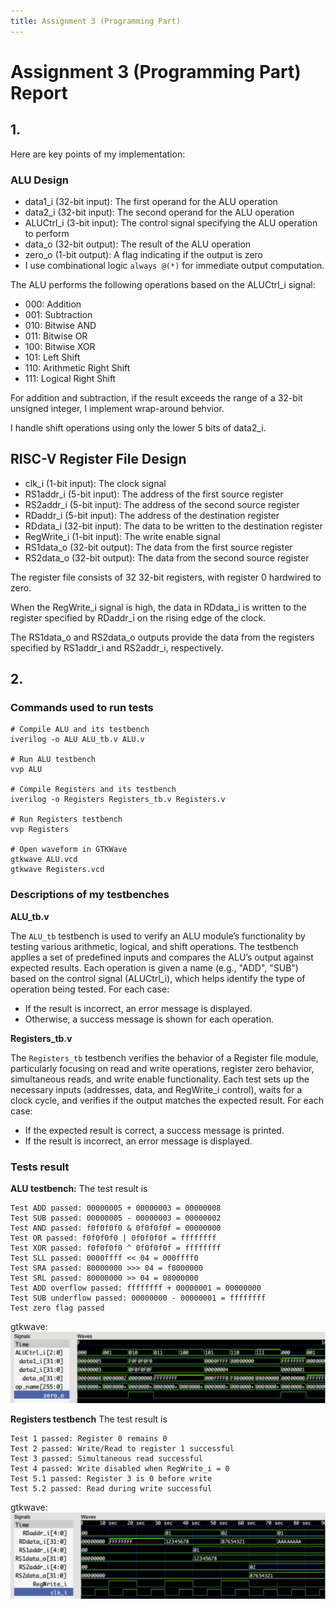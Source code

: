 ```yaml
---
title: Assignment 3 (Programming Part)
---
```


# Assignment 3 (Programming Part) Report

## 1.

Here are key points of my implementation:

### ALU Design
- data1_i (32-bit input): The first operand for the ALU operation
- data2_i (32-bit input): The second operand for the ALU operation
- ALUCtrl_i (3-bit input): The control signal specifying the ALU operation to perform
- data_o (32-bit output): The result of the ALU operation
- zero_o (1-bit output): A flag indicating if the output is zero
- I use combinational logic ```always @(*)``` for immediate output computation.

The ALU performs the following operations based on the ALUCtrl_i signal:
- 000: Addition
- 001: Subtraction
- 010: Bitwise AND
- 011: Bitwise OR
- 100: Bitwise XOR
- 101: Left Shift
- 110: Arithmetic Right Shift
- 111: Logical Right Shift

For addition and subtraction, if the result exceeds the range of a 32-bit unsigned integer, I implement wrap-around behvior.

I handle shift operations using only the lower 5 bits of data2_i.

## RISC-V Register File Design

- clk_i (1-bit input): The clock signal
- RS1addr_i (5-bit input): The address of the first source register
- RS2addr_i (5-bit input): The address of the second source register
- RDaddr_i (5-bit input): The address of the destination register
- RDdata_i (32-bit input): The data to be written to the destination register
- RegWrite_i (1-bit input): The write enable signal
- RS1data_o (32-bit output): The data from the first source register
- RS2data_o (32-bit output): The data from the second source register

The register file consists of 32 32-bit registers, with register 0 hardwired to zero.

When the RegWrite_i signal is high, the data in RDdata_i is written to the register specified by RDaddr_i on the rising edge of the clock.

The RS1data_o and RS2data_o outputs provide the data from the registers specified by RS1addr_i and RS2addr_i, respectively.

## 2.

### Commands used to run tests

```
# Compile ALU and its testbench
iverilog -o ALU ALU_tb.v ALU.v

# Run ALU testbench
vvp ALU

# Compile Registers and its testbench
iverilog -o Registers Registers_tb.v Registers.v

# Run Registers testbench
vvp Registers

# Open waveform in GTKWave
gtkwave ALU.vcd
gtkwave Registers.vcd
```

### Descriptions of my testbenches

**ALU_tb.v**

The ```ALU_tb``` testbench is used to verify an ALU module’s functionality by testing various arithmetic, logical, and shift operations. The testbench applies a set of predefined inputs and compares the ALU’s output against expected results. Each operation is given a name (e.g., "ADD", "SUB") based on the control signal (ALUCtrl_i), which helps identify the type of operation being tested. 
For each case:
- If the result is incorrect, an error message is displayed. 
- Otherwise, a success message is shown for each operation.

**Registers_tb.v**

The ```Registers_tb``` testbench verifies the behavior of a Register file module, particularly focusing on read and write operations, register zero behavior, simultaneous reads, and write enable functionality.
Each test sets up the necessary inputs (addresses, data, and RegWrite_i control), waits for a clock cycle, and verifies if the output matches the expected result. 
For each case:
- If the expected result is correct, a success message is printed.
- If the result is incorrect, an error message is displayed.

### Tests result

**ALU testbench:**
The test result is
```
Test ADD passed: 00000005 + 00000003 = 00000008
Test SUB passed: 00000005 - 00000003 = 00000002
Test AND passed: f0f0f0f0 & 0f0f0f0f = 00000000
Test OR passed: f0f0f0f0 | 0f0f0f0f = ffffffff
Test XOR passed: f0f0f0f0 ^ 0f0f0f0f = ffffffff
Test SLL passed: 0000ffff << 04 = 000ffff0
Test SRA passed: 80000000 >>> 04 = f8000000
Test SRL passed: 80000000 >> 04 = 08000000
Test ADD overflow passed: ffffffff + 00000001 = 00000000
Test SUB underflow passed: 00000000 - 00000001 = ffffffff
Test zero flag passed
```

gtkwave:
![alt text](ALU.png)

**Registers testbench**
The test result is
```
Test 1 passed: Register 0 remains 0
Test 2 passed: Write/Read to register 1 successful
Test 3 passed: Simultaneous read successful
Test 4 passed: Write disabled when RegWrite_i = 0
Test 5.1 passed: Register 3 is 0 before write
Test 5.2 passed: Read during write successful
```

gtkwave:
![alt text](Registers.png)
